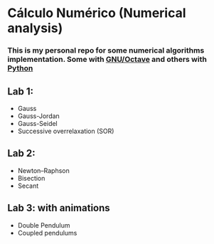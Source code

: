 # Cálculo Numérico (Numerical analysis)
### This is my personal repo for some numerical algorithms implementation. Some with [GNU/Octave](https://www.gnu.org/software/octave/index) and others with [Python](https://www.python.org/)


## Lab 1:
- Gauss
- Gauss-Jordan
- Gauss-Seidel
- Successive overrelaxation (SOR)

## Lab 2:
- Newton–Raphson
- Bisection
- Secant

## Lab 3: with animations
- Double Pendulum
- Coupled pendulums
